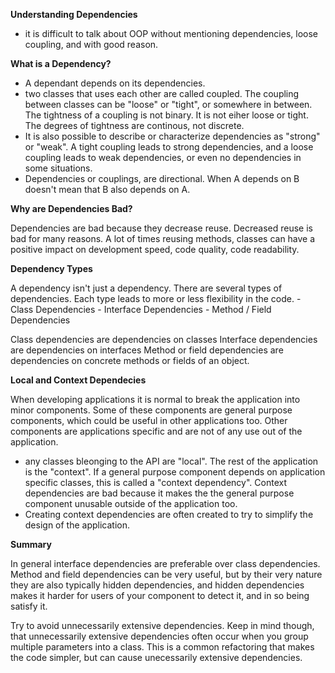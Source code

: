 **Understanding Dependencies**

  - it is difficult to talk about OOP without mentioning dependencies, loose coupling, and with good reason. 

**What is a Dependency?**

  - A dependant depends on its dependencies.
  - two classes that uses each other are called coupled. The coupling between classes can be "loose" or "tight", or somewhere in between. The tightness of a coupling is not binary. It is not eiher loose or tight. The degrees of tightness are continous, not discrete. 
  - It is also possible to describe or characterize dependencies as "strong" or "weak". A tight coupling leads to strong dependencies, and a loose coupling leads to weak dependencies, or even no dependencies in some situations. 
  - Dependencies or couplings, are directional. When A depends on B doesn't mean that B also depends on A.

**Why are Dependencies Bad?**

  Dependencies are bad because they decrease reuse. Decreased reuse is bad for many reasons. A lot of times reusing methods, classes can have a positive impact on development speed, code quality, code readability.

**Dependency Types**

  A dependency isn't just a dependency. There are several types of dependencies. Each type leads to more or less flexibility in the code. 
    - Class Dependencies
    - Interface Dependencies
    - Method / Field Dependencies

  Class dependencies are dependencies on classes
  Interface dependencies are dependencies on interfaces
  Method or field dependencies are dependencies on concrete methods or fields of an object. 

**Local and Context Dependecies**

  When developing applications it is normal to break the application into minor components. Some of these components are general purpose components, which could be useful in other applications too. Other components are applications specific and are not of any use out of the application. 

  - any classes bleonging to the API are "local". The rest of the application is the "context". If a general purpose component depends on application specific classes, this is called a "context dependency". Context dependencies are bad because it makes the the general purpose component unusable outside of the application too. 
  - Creating context dependencies are often created to try to simplify the design of the application. 

**Summary**

  In general interface dependencies are preferable over class dependencies. Method and field dependencies can be very useful, but by their very nature they are also typically hidden dependencies, and hidden dependencies makes it harder for users of your component to detect it, and in so being satisfy it. 

  Try to avoid unnecessarily extensive dependencies. Keep in mind though, that unnecessarily extensive dependencies often occur when you group multiple parameters into a class. This is a common refactoring that makes the code simpler, but can cause unecessarily extensive dependencies. 





